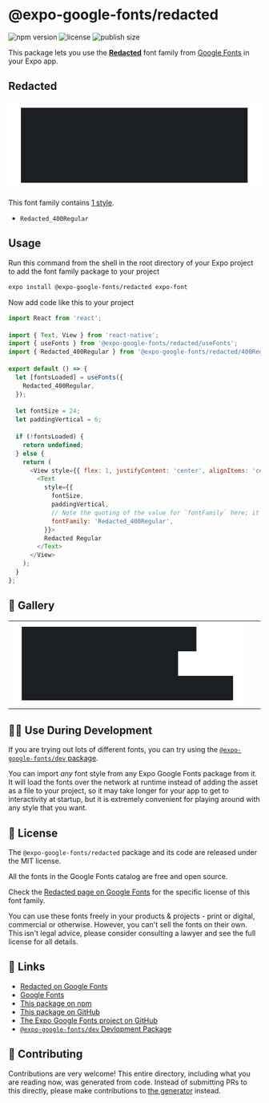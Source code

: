 # @expo-google-fonts/redacted

![npm version](https://flat.badgen.net/npm/v/@expo-google-fonts/redacted)
![license](https://flat.badgen.net/github/license/expo/google-fonts)
![publish size](https://flat.badgen.net/packagephobia/install/@expo-google-fonts/redacted)

This package lets you use the [**Redacted**](https://fonts.google.com/specimen/Redacted) font family from [Google Fonts](https://fonts.google.com/) in your Expo app.

## Redacted

![Redacted](./font-family.png)

This font family contains [1 style](#-gallery).

- `Redacted_400Regular`

## Usage

Run this command from the shell in the root directory of your Expo project to add the font family package to your project
```sh
expo install @expo-google-fonts/redacted expo-font
```

Now add code like this to your project
```js
import React from 'react';

import { Text, View } from 'react-native';
import { useFonts } from '@expo-google-fonts/redacted/useFonts';
import { Redacted_400Regular } from '@expo-google-fonts/redacted/400Regular';

export default () => {
  let [fontsLoaded] = useFonts({
    Redacted_400Regular,
  });

  let fontSize = 24;
  let paddingVertical = 6;

  if (!fontsLoaded) {
    return undefined;
  } else {
    return (
      <View style={{ flex: 1, justifyContent: 'center', alignItems: 'center' }}>
        <Text
          style={{
            fontSize,
            paddingVertical,
            // Note the quoting of the value for `fontFamily` here; it expects a string!
            fontFamily: 'Redacted_400Regular',
          }}>
          Redacted Regular
        </Text>
      </View>
    );
  }
};

```

## 🔡 Gallery


||||
|-|-|-|
|![Redacted_400Regular](./Redacted_400Regular.ttf.png)||||


## 👩‍💻 Use During Development

If you are trying out lots of different fonts, you can try using the [`@expo-google-fonts/dev` package](https://github.com/expo/google-fonts/tree/master/font-packages/dev#readme).

You can import *any* font style from any Expo Google Fonts package from it. It will load the fonts
over the network at runtime instead of adding the asset as a file to your project, so it may take longer
for your app to get to interactivity at startup, but it is extremely convenient
for playing around with any style that you want.

## 📖 License

The `@expo-google-fonts/redacted` package and its code are released under the MIT license.

All the fonts in the Google Fonts catalog are free and open source.

Check the [Redacted page on Google Fonts](https://fonts.google.com/specimen/Redacted) for the specific license of this font family.

You can use these fonts freely in your products & projects - print or digital, commercial or otherwise. However, you can't sell the fonts on their own. This isn't legal advice, please consider consulting a lawyer and see the full license for all details.

## 🔗 Links

- [Redacted on Google Fonts](https://fonts.google.com/specimen/Redacted)
- [Google Fonts](https://fonts.google.com/)
- [This package on npm](https://www.npmjs.com/package/@expo-google-fonts/redacted)
- [This package on GitHub](https://github.com/expo/google-fonts/tree/master/font-packages/redacted)
- [The Expo Google Fonts project on GitHub](https://github.com/expo/google-fonts)
- [`@expo-google-fonts/dev` Devlopment Package](https://github.com/expo/google-fonts/tree/master/font-packages/dev)

## 🤝 Contributing

Contributions are very welcome! This entire directory, including what you are reading now, was generated from code. Instead of submitting PRs to this directly, please make contributions to [the generator](https://github.com/expo/google-fonts/tree/master/packages/generator) instead.
